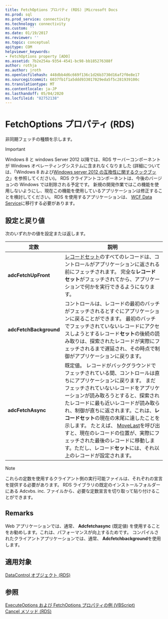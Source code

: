 ```yaml
---
title: FetchOptions プロパティ (RDS) |Microsoft Docs
ms.prod: sql
ms.prod_service: connectivity
ms.technology: connectivity
ms.custom: ''
ms.date: 01/19/2017
ms.reviewer: ''
ms.topic: conceptual
apitype: COM
helpviewer_keywords:
- FetchOptions property [ADO]
ms.assetid: 7b2e254a-9354-4541-bc98-bb185276388f
author: rothja
ms.author: jroth
ms.openlocfilehash: 448dbb4d6c669f136c1d26b3730d16af2f0e8e17
ms.sourcegitcommit: 6037fb1f1a5ddd933017029eda5f5c281939100c
ms.translationtype: MT
ms.contentlocale: ja-JP
ms.lasthandoff: 05/04/2020
ms.locfileid: "82752138"
---
```

# <a name="fetchoptions-property-rds"></a>FetchOptions プロパティ (RDS)
非同期フェッチの種類を示します。  
  
> [!IMPORTANT]
>  Windows 8 と windows Server 2012 以降では、RDS サーバーコンポーネントが Windows オペレーティングシステムに含まれなくなりました (詳細については、「Windows 8 および[Windows server 2012 の互換性に関するクックブック](https://www.microsoft.com/download/details.aspx?id=27416)」を参照してください)。 RDS クライアントコンポーネントは、今後のバージョンの Windows では削除される予定です。 新規の開発作業ではこの機能を使用しないようにし、現在この機能を使用しているアプリケーションは修正することを検討してください。 RDS を使用するアプリケーションは、 [WCF Data Service](https://go.microsoft.com/fwlink/?LinkId=199565)に移行する必要があります。  
  
## <a name="setting-and-return-values"></a>設定と戻り値  
 次のいずれかの値を設定または返します。  
  
|定数|説明|  
|--------------|-----------------|  
|**adcFetchUpFront**|[レコードセット](../../../ado/reference/ado-api/recordset-object-ado.md)のすべてのレコードは、コントロールがアプリケーションに返される前にフェッチされます。 完全な**レコードセット**がフェッチされてから、アプリケーションで何かを実行できるようになります。|  
|**adcFetchBackground**|コントロールは、レコードの最初のバッチがフェッチされるとすぐにアプリケーションに戻ることができます。 最初のバッチでフェッチされていないレコードにアクセスしようとするレコード**セット**の後続の読み取りは、探索されたレコードが実際にフェッチされるまで遅延され、その時点で制御がアプリケーションに戻ります。|  
|**adcFetchAsync**|既定値。 レコードがバックグラウンドでフェッチされている間、コントロールは直ちにアプリケーションに戻ります。 まだフェッチされていないレコードをアプリケーションが読み取ろうとすると、探索されたレコードに最も近いレコードが読み取られ、制御が直ちに返されます。これは、**レコードセット**の現在の末尾に達したことを示します。 たとえば、 [MoveLast](../../../ado/reference/rds-api/movefirst-movelast-movenext-and-moveprevious-methods-rds.md)を呼び出すと、現在のレコードの位置が、実際にフェッチされた最後のレコードに移動します。ただし、レコード**セット**には、それ以上のレコードが設定されます。|  
  
> [!NOTE]
>  これらの定数を使用するクライアント側の実行可能ファイルは、それぞれの宣言を提供する必要があります。 RDS ライブラリの既定のインストールフォルダーにある Adcvbs. inc. ファイルから、必要な定数宣言を切り取って貼り付けることができます。  
  
## <a name="remarks"></a>Remarks  
 Web アプリケーションでは、通常、 **Adcfetchasync** (既定値) を使用することをお勧めします。これは、パフォーマンスが向上するためです。 コンパイルされたクライアントアプリケーションでは、通常、 **Adcfetchbackground**を使用します。  
  
## <a name="applies-to"></a>適用対象  
 [DataControl オブジェクト (RDS)](../../../ado/reference/rds-api/datacontrol-object-rds.md)  
  
## <a name="see-also"></a>参照  
 [ExecuteOptions および FetchOptions プロパティの例 (VBScript)](../../../ado/reference/rds-api/executeoptions-and-fetchoptions-properties-example-vbscript.md)   
 [Cancel メソッド (RDS)](../../../ado/reference/rds-api/cancel-method-rds.md)


